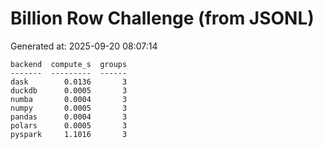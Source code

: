 # Billion Row Challenge (from JSONL)

Generated at: 2025-09-20 08:07:14

```text
backend  compute_s  groups
-------  ---------  ------
dask        0.0136       3
duckdb      0.0005       3
numba       0.0004       3
numpy       0.0005       3
pandas      0.0004       3
polars      0.0005       3
pyspark     1.1016       3
```

